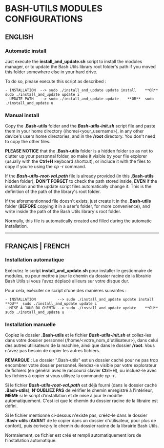 # BASH-UTILS MODULES CONFIGURATIONS

## ENGLISH

### Automatic install

Just execute the **install_and_update.sh** script to install the modules manager, or to update the Bash Utils library root folder's path if you moved this folder somewhere else in your hard drive.

To do so, please execute this script as described :

	- INSTALLATION 	--> sudo ./install_and_update update install	**OR**	sudo ./install_and_update update i
	- UPDATE PATH 	--> sudo ./install_and_update update	**OR**	sudo ./install_and_update u

### Manual install

Copy the **.Bash-utils** folder and the **_Bash-utils-init.sh_** script file and paste them in your home directory (/home/<your_username>), in any other device's users home directories, and in the **/root** directory. You don't need to copy the other files.

**PLEASE NOTICE** that the **.Bash-utils** folder is a hidden folder so as not to clutter up your personnal folder, so make it visible by your file explorer (usually with the **Ctrl+H** keyboard shortcut), or include it with the files to copy if you're using the _cp -r_ command.

If the **_Bash-utils-root-val.path_** file is already provided (in this **.Bash-utils** hidden folder), **DON'T FORGET** to check the path stored inside, **EVEN** if the installation and the update script files automatically change it. This is the definition of the path of the library's root folder.

If the aforementionned file doesn't exists, just create it in the **.Bash-utils** folder (**BEFORE** copying it in a user's folder, for more convenience), and write inside the path of the Bash Utils library's root folder.

Normally, this file is automatically created and filled during the automatic installation.

---

## FRANÇAIS | FRENCH

### Installation automatique

Exécutez le script **install_and_update.sh** pour installer le gestionnaire de modules, ou pour mettre à jour le chemin du dossier racine de la librairie Bash Utils si vous l'avez déplacé ailleurs sur votre disque dur.

Pour cela, exécuter ce script d'une des manières suivantes :

	- INSTALLATION 			--> sudo ./install_and_update update install	**OU**	sudo ./install_and_update update i
	- MISE À JOUR DU CHEMIN --> sudo ./install_and_update update	**OU**	sudo ./install_and_update u

### Installation manuelle

Copiez le dossier **.Bash-utils** et le fichier **_Bash-utils-init.sh_** et collez-les dans votre dossier personnel (/home/<votre_nom_d'utilisateur>), dans celui des autres utilisateurs de la machine, ainsi que dans le dossier **/root**. Vous n'avez pas besoin de copier les autres fichiers.

**REMARQUE** : Le dossier ".Bash-utils" est un dossier caché pour ne pas trop encombrer votre dossier personnel. Rendez-le visible par votre explorateur de fichiers (en général avec le raccourci clavier **Ctrl+H**), ou incluez-le avec les fichiers à copier si vous utilisez la commande _cp -r_.

Si le fichier **_Bash-utils-root-val.path_** est déjà fourni (dans le dossier caché **.Bash-utils**), **N'OUBLIEZ PAS** de vérifier le chemin enregistré à l'intérieur, **MÊME** si le script d'installation et de mise à jour le modifie automatiquement. C'est ici que le chemin du dossier racine de la libraire est défini.

Si le fichier mentionné ci-dessus n'existe pas, crééz-le dans le dossier **.Bash-utils** (**AVANT** de le copier dans un dossier d'utilisateur, pour plus de confort), puis écrivez-y le chemin du dossier racine de la librairie Bash Utils.

Normalement, ce fichier est créé et rempli automatiquement lors de l'installation automatique.

